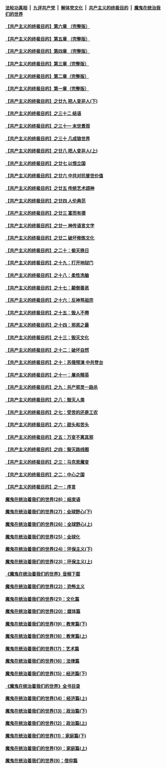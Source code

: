 ####  [法轮功真相](../../../../basic/blob/master/README.md?t=11050113) &nbsp;|&nbsp; [九评共产党](../../../../9ping.md/blob/master/README.md?t=11050113) &nbsp;|&nbsp; [解体党文化](../../../../jtdwh.md/blob/master/README.md?t=11050113)  &nbsp;|&nbsp; [共产主义的终极目的](../../../../gczydzjmd.md/blob/master/README.md?t=11050113) &nbsp;|&nbsp; [魔鬼在统治我们的世界](../../../../mgztzwmdsj.md/blob/master/README.md?t=11050113) 

#### [【共产主义的终极目的】第六章 （完整版）](../pages/nsc422/n11428913.md?t=11050113) 

#### [【共产主义的终极目的】第五章 （完整版）](../pages/nsc422/n11428912.md?t=11050113) 

#### [【共产主义的终极目的】第四章 （完整版）](../pages/nsc422/n11428907.md?t=11050113) 

#### [【共产主义的终极目的】第三章（完整版）](../pages/nsc422/n11428848.md?t=11050113) 

#### [【共产主义的终极目的】第二章（完整版）](../pages/nsc422/n11428831.md?t=11050113) 

#### [【共产主义的终极目的】第一章（完整版）](../pages/nsc422/n11417651.md?t=11050113) 

#### [【共产主义的终极目的】之廿九 把人变非人(下)](../pages/nsc422/n11344140.md?t=11050113) 

#### [【共产主义的终极目的】之三十二 结语](../pages/nsc422/n11360535.md?t=11050113) 

#### [【共产主义的终极目的】之三十一 末世景观](../pages/nsc422/n11351129.md?t=11050113) 

#### [【共产主义的终极目的】之三十 几成狼世界](../pages/nsc422/n11348280.md?t=11050113) 

#### [【共产主义的终极目的】之廿八 把人变非人(上)](../pages/nsc422/n11340492.md?t=11050113) 

#### [【共产主义的终极目的】之廿七 以恨立国](../pages/nsc422/n11336944.md?t=11050113) 

#### [【共产主义的终极目的】之廿六 中共对抗普世价值](../pages/nsc422/n11324785.md?t=11050113) 

#### [【共产主义的终极目的】之廿五 传统艺术颂神](../pages/nsc422/n11296396.md?t=11050113) 

#### [【共产主义的终极目的】之廿四 人伦典范](../pages/nsc422/n11296397.md?t=11050113) 

#### [【共产主义的终极目的】之廿三 富而有德](../pages/nsc422/n11283598.md?t=11050113) 

#### [【共产主义的终极目的】之廿一 神传语言文字](../pages/nsc422/n11263265.md?t=11050113) 

#### [【共产主义的终极目的】之廿二 破坏修炼文化](../pages/nsc422/n11245728.md?t=11050113) 

#### [【共产主义的终极目的】之二十：偷天换日](../pages/nsc422/n11238846.md?t=11050113) 

#### [【共产主义的终极目的】之十九：打开地狱门](../pages/nsc422/n11206376.md?t=11050113) 

#### [【共产主义的终极目的】之十八：柔性洗脑](../pages/nsc422/n11199994.md?t=11050113) 

#### [【共产主义的终极目的】之十七：颠倒善恶](../pages/nsc422/n11179782.md?t=11050113) 

#### [【共产主义的终极目的】之十六：反神骂祖宗](../pages/nsc422/n11166798.md?t=11050113) 

#### [【共产主义的终极目的】之十五：毁人不倦](../pages/nsc422/n11166792.md?t=11050113) 

#### [【共产主义的终极目的】之十四：邪恶之最](../pages/nsc422/n11150249.md?t=11050113) 

#### [【共产主义的终极目的】之十三：毁灭文化](../pages/nsc422/n11135227.md?t=11050113) 

#### [【共产主义的终极目的】之十二：破坏自然](../pages/nsc422/n11135214.md?t=11050113) 

#### [【共产主义的终极目的】之十：苏俄预演 中共登台](../pages/nsc422/n11118424.md?t=11050113) 

#### [【共产主义的终极目的】之十一：屠杀精英](../pages/nsc422/n11118442.md?t=11050113) 

#### [【共产主义的终极目的】之九：共产邪灵一路杀](../pages/nsc422/n11114139.md?t=11050113) 

#### [【共产主义的终极目的】之八：毁灭人类](../pages/nsc422/n11108503.md?t=11050113) 

#### [【共产主义的终极目的】之七：受苦的还是工农](../pages/nsc422/n11101809.md?t=11050113) 

#### [【共产主义的终极目的】之六：甜头和苦头](../pages/nsc422/n11096971.md?t=11050113) 

#### [【共产主义的终极目的】之五：万变不离其邪](../pages/nsc422/n11091285.md?t=11050113) 

#### [【共产主义的终极目的】之四：毁灭路线图](../pages/nsc422/n11086284.md?t=11050113) 

#### [【共产主义的终极目的】之三：马克思魔变](../pages/nsc422/n11061941.md?t=11050113) 

#### [【共产主义的终极目的】之二：中心之国](../pages/nsc422/n11047728.md?t=11050113) 

#### [【共产主义的终极目的】之一：序言](../pages/nsc422/n11086077.md?t=11050113) 

#### [魔鬼在统治着我们的世界(28)：结束语](../pages/nsc422/n10936246.md?t=11050113) 

#### [魔鬼在统治着我们的世界(27)：全球野心(下)](../pages/nsc422/n10928319.md?t=11050113) 

#### [魔鬼在统治着我们的世界(26)：全球野心(上)](../pages/nsc422/n10900318.md?t=11050113) 

#### [魔鬼在统治着我们的世界(25)：全球化](../pages/nsc422/n10788205.md?t=11050113) 

#### [魔鬼在统治着我们的世界(24)：环保主义(下)](../pages/nsc422/n10695307.md?t=11050113) 

#### [魔鬼在统治着我们的世界(23)：环保主义(上)](../pages/nsc422/n10688613.md?t=11050113) 

#### [《魔鬼在统治着我们的世界》音频下载](../pages/nsc422/n10635553.md?t=11050113) 

#### [魔鬼在统治着我们的世界(22)：恐怖主义](../pages/nsc422/n10614727.md?t=11050113) 

#### [魔鬼在统治着我们的世界(21)：文化篇](../pages/nsc422/n10597706.md?t=11050113) 

#### [魔鬼在统治着我们的世界(20)：媒体篇](../pages/nsc422/n10586579.md?t=11050113) 

#### [魔鬼在统治着我们的世界(19)：教育篇(下)](../pages/nsc422/n10564808.md?t=11050113) 

#### [魔鬼在统治着我们的世界(18)：教育篇(上)](../pages/nsc422/n10526970.md?t=11050113) 

#### [魔鬼在统治着我们的世界(17)：艺术篇](../pages/nsc422/n10499093.md?t=11050113) 

#### [魔鬼在统治着我们的世界(16)：法律篇](../pages/nsc422/n10485969.md?t=11050113) 

#### [魔鬼在统治着我们的世界(15)：经济篇(下)](../pages/nsc422/n10469975.md?t=11050113) 

#### [《魔鬼在统治着我们的世界》全书目录](../pages/nsc422/n10464261.md?t=11050113) 

#### [魔鬼在统治着我们的世界(14)：经济篇(上)](../pages/nsc422/n10457370.md?t=11050113) 

#### [魔鬼在统治着我们的世界(13)：政治篇(下)](../pages/nsc422/n10448270.md?t=11050113) 

#### [魔鬼在统治着我们的世界(12)：政治篇(上)](../pages/nsc422/n10444576.md?t=11050113) 

#### [魔鬼在统治着我们的世界(11)：家庭篇(下)](../pages/nsc422/n10440961.md?t=11050113) 

#### [魔鬼在统治着我们的世界(10)：家庭篇(上)](../pages/nsc422/n10435448.md?t=11050113) 

#### [魔鬼在统治着我们的世界(9)：信仰篇](../pages/nsc422/n10432159.md?t=11050113) 

